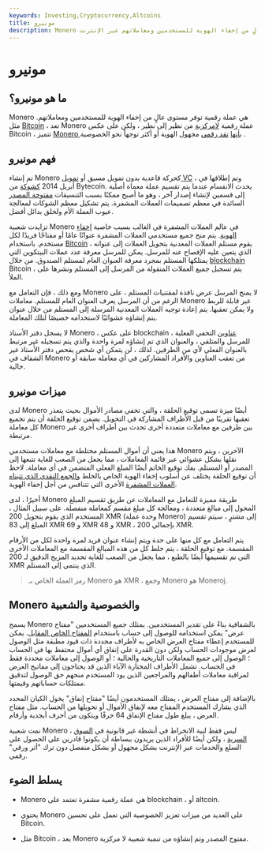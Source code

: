 ```yaml
---
keywords: Investing,Cryptocurrency,Altcoins
title: مونيرو
description: Monero هي عملة رقمية توفر مستوى عالٍ من إخفاء الهوية للمستخدمين ومعاملاتهم عبر الإنترنت.
---
```


# مونيرو
## ما هو مونيرو؟

Monero هي عملة رقمية توفر مستوى عالٍ من إخفاء الهوية للمستخدمين ومعاملاتهم. مثل [Bitcoin](/bitcoin) ، تعد Monero عملة رقمية [لامركزية](/decentralizedmarket) من نظير إلى نظير ، ولكن على عكس Bitcoin ، تتميز [Monero بأنها](/cryptocurrency) [نقد رقمي](/digital-money) مجهول الهوية أو أكثر توجهاً نحو الخصوصية .

## فهم مونيرو

تم إنشاء Monero كحركة قاعدية بدون تمويل مسبق أو [تمويل VC](/vcfund) ، وتم إطلاقها في أبريل 2014 [كشوكة](/hard-fork) من Bytecoin. يحدث الانقسام عندما يتم تقسيم عملة معماة أصلية إلى قسمين لإنشاء إصدار آخر ، وهو ما أصبح ممكنًا بسبب التنسيقات [مفتوحة المصدر](/open-source) السائدة في معظم تصميمات العملات المشفرة. يتم تشكيل معظم الشوكات لمعالجة عيوب العملة الأم ولخلق بدائل أفضل.

تزايدت شعبية Monero في عالم العملات المشفرة في الغالب بسبب خاصية [إخفاء الهوية](/data-anonymization). يتم منح جميع مستخدمي العملات المشفرة عنوانًا عامًا أو مفتاحًا فريدًا لكل مستخدم. باستخدام [Bitcoin](/bitcoin) ، يقوم مستلم العملات المعدنية بتحويل العملات إلى عنوانه الذي يتعين عليه الإفصاح عنه للمرسل. يمكن للمرسل معرفة عدد عملات البيتكوين التي يمتلكها المستلم بمجرد معرفة العنوان العام لمستلم الصندوق. من خلال [blockchain](/blockchain) Bitcoin ، يتم تسجيل جميع العملات المنقولة من المرسل إلى المستلم ونشرها على الملأ.

ومع ذلك ، فإن التعامل مع Monero لا يمنح المرسل عرض نافذة لمقتنيات المستلم ، على الرغم من أن المرسل يعرف العنوان العام للمستلم. معاملات Monero غير قابلة للربط ولا يمكن تعقبها. يتم إعادة توجيه العملات المعدنية المرسلة إلى المستلم من خلال عنوان يتم إنشاؤه عشوائيًا لاستخدامه خصيصًا لتلك المعاملة.

لا يسجل دفتر الأستاذ Monero ، على عكس blockchain ، [عناوين](/blockchain) التخفي الفعلية للمرسل والمتلقي ، والعنوان الذي تم إنشاؤه لمرة واحدة والذي يتم تسجيله غير مرتبط بالعنوان الفعلي لأي من الطرفين. لذلك ، لن يتمكن أي شخص يفحص دفتر الأستاذ غير الشفاف في Monero من تعقب العناوين والأفراد المشاركين في أي معاملة سابقة أو حالية.

## ميزات مونيرو

لدى Monero أيضًا ميزة تسمى توقيع الحلقة ، والتي تخفي مصادر الأموال بحيث يتعذر تعقبها تقريبًا من قبل الأطراف المشاركة في التحويل. يضمن توقيع الحلقة أن يتم تجميع كل معاملة Monero بين طرفين مع معاملات متعددة أخرى تحدث بين أطراف أخرى غير مرتبطة.

هذا يعني أن أموال المستلم مختلطة مع معاملات مستخدمي Monero الآخرين ، ويتم نقلها بشكل عشوائي عبر قائمة المعاملات ، مما يجعل من الصعب للغاية تتبعها إلى المصدر أو المستلم. يفك توقيع الخاتم أيضًا المبلغ الفعلي المتضمن في أي معاملة. لاحظ أن توقيع الحلقة يختلف عن أسلوب إخفاء الهوية الخاص بالخلط [والجمع النقدي الذي تتبناه العملات المشفرة](/coinjoin) الأخرى التي تتنافس من أجل إخفاء الهوية.

أخيرًا ، لدى Monero طريقة مميزة للتعامل مع المعاملات عن طريق تقسيم المبلغ المحول إلى مبالغ متعددة ، ومعالجة كل مبلغ مقسم كمعاملة منفصلة. على سبيل المثال ، المستخدم الذي يقوم بتحويل 200 XMR (وحدة عملة Monero) إلى مشترٍ ، سيتم تقسيم المبلغ إلى 83 XMR و 69 XMR و 48 XMR ، بإجمالي 200 XMR.

يتم التعامل مع كل منها على حدة ويتم إنشاء عنوان فريد لمرة واحدة لكل من الأرقام المقسمة. مع توقيع الحلقة ، يتم خلط كل من هذه المبالغ المقسمة مع المعاملات الأخرى التي تم تقسيمها أيضًا بالطبع ، مما يجعل من الصعب للغاية تحديد المزيج الدقيق لـ 200 XMR الذي ينتمي إلى المستلم.

> رمز العملة الخاص بـ Monero هو XMR ، وجمع Monero هو Moneroj.

>

## Monero والخصوصية والشعبية

يسمح Monero بالشفافية بناءً على تقدير المستخدمين. يمتلك جميع المستخدمين "مفتاح عرض" يمكن استخدامه للوصول إلى حساب باستخدام [المفتاح الخاص المقابل](/private-key). يمكن للمستخدم إعطاء مفتاح العرض الخاص به لأطراف محددة ذات قيود مطبقة مثل الوصول لعرض موجودات الحساب ولكن دون القدرة على إنفاق أي أموال محتفظ بها في الحساب ؛ الوصول إلى جميع المعاملات التاريخية والحالية ؛ أو الوصول إلى معاملات محددة فقط في الحساب. تشمل الأطراف المختارة الآباء الذين قد يحتاجون إلى مفاتيح العرض لمراقبة معاملات أطفالهم والمراجعين الذين يود المستخدم منحهم حق الوصول لتدقيق ممتلكات حساباتهم وقيمتها.

بالإضافة إلى مفتاح العرض ، يمتلك المستخدمون أيضًا "مفتاح إنفاق" يخول الكيان المحدد الذي يشارك المستخدم المفتاح معه لإنفاق الأموال أو تحويلها من الحساب. مثل مفتاح العرض ، يبلغ طول مفتاح الإنفاق 64 حرفًا ويتكون من أحرف أبجدية وأرقام.

نمت شعبية Monero ، ليس فقط لنية الانخراط في أنشطة غير قانونية في [السوق السرية](/underground-economy) ، ولكن أيضًا للأفراد الذين يريدون ببساطة أن يكونوا قادرين على الحصول على السلع والخدمات عبر الإنترنت بشكل مجهول أو بشكل منفصل دون ترك "أثر ورقي" رقمي.

## يسلط الضوء

- Monero هي عملة رقمية مشفرة تعتمد على blockchain ، أو altcoin.

- يحتوي Monero على العديد من ميزات تعزيز الخصوصية التي تعمل على تحسين Bitcoin.

- مثل Bitcoin ، يعد Monero مفتوح المصدر وتم إنشاؤه من تنمية شعبية لا مركزية.

